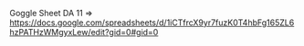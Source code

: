 Goggle Sheet DA 11 => https://docs.google.com/spreadsheets/d/1iCTfrcX9yr7fuzK0T4hbFg165ZL6hzPATHzWMgyxLew/edit?gid=0#gid=0
